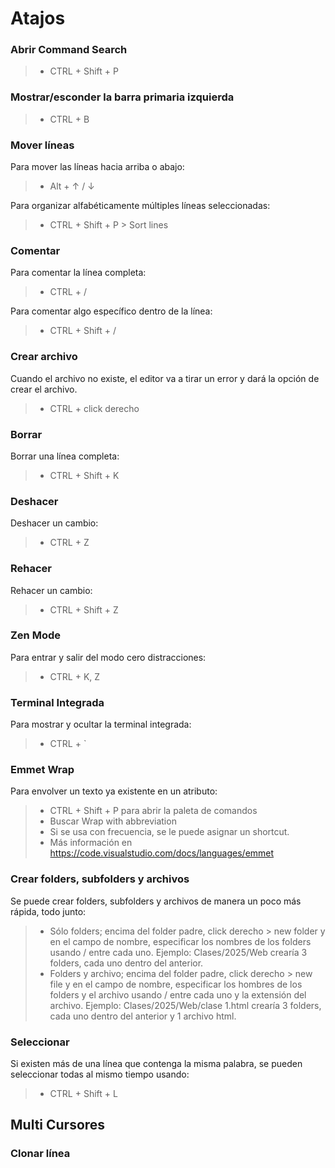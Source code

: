 # Atajos

### Abrir Command Search
> - CTRL + Shift + P

### Mostrar/esconder la barra primaria izquierda
> - CTRL + B

### Mover líneas
Para mover las líneas hacia arriba o abajo:
> - Alt + ↑ / ↓ 

Para organizar alfabéticamente múltiples líneas seleccionadas: 
> - CTRL + Shift + P > Sort lines

### Comentar
Para comentar la línea completa:
> - CTRL + /

Para comentar algo específico dentro de la línea:
> - CTRL + Shift + /

### Crear archivo
Cuando el archivo no existe, el editor va a tirar un error y dará la opción de crear el archivo.
> - CTRL + click derecho

### Borrar
Borrar una línea completa:
> - CTRL + Shift + K

### Deshacer
Deshacer un cambio:
> - CTRL + Z

### Rehacer
Rehacer un cambio:
> - CTRL + Shift + Z

### Zen Mode
Para entrar y salir del modo cero distracciones:
> - CTRL + K, Z

### Terminal Integrada
Para mostrar y ocultar la terminal integrada: 
> - CTRL + `

### Emmet Wrap
Para envolver un texto ya existente en un atributo:
> - CTRL + Shift + P para abrir la paleta  de comandos
> - Buscar Wrap with abbreviation
> - Si se usa con frecuencia, se le puede asignar un shortcut.
> - Más información en https://code.visualstudio.com/docs/languages/emmet 

### Crear folders, subfolders y archivos
Se puede crear folders, subfolders y archivos de manera un poco más rápida, todo junto:
> - Sólo folders; encima del folder padre, click derecho > new folder y en el campo de nombre, especificar los nombres de los folders usando / entre cada uno. Ejemplo: Clases/2025/Web crearía 3 folders, cada uno dentro del anterior.
> - Folders y archivo; encima del folder padre, click derecho > new file y en el campo de nombre, especificar los hombres de los folders y el archivo usando / entre cada uno y la extensión del archivo. Ejemplo: Clases/2025/Web/clase 1.html crearía 3 folders, cada uno dentro del anterior y 1 archivo html.

### Seleccionar
Si existen más de una línea que contenga la misma palabra, se pueden seleccionar todas al mismo tiempo usando: 
> - CTRL + Shift + L

## Multi Cursores

### Clonar línea
